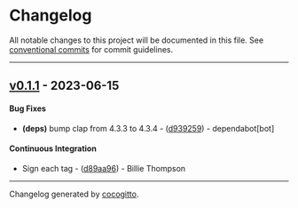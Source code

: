 # Changelog
All notable changes to this project will be documented in this file. See [conventional commits](https://www.conventionalcommits.org/) for commit guidelines.

- - -
## [v0.1.1](https://github.com/PurpleBooth/just-one-init/compare/v0.1.0..v0.1.1) - 2023-06-15
#### Bug Fixes
- **(deps)** bump clap from 4.3.3 to 4.3.4 - ([d939259](https://github.com/PurpleBooth/just-one-init/commit/d9392596bc244189b171e274ad1a24836bb484b6)) - dependabot[bot]
#### Continuous Integration
- Sign each tag - ([d89aa96](https://github.com/PurpleBooth/just-one-init/commit/d89aa96e598aa390353e319fab8e76487d48f9e4)) - Billie Thompson

- - -

Changelog generated by [cocogitto](https://github.com/cocogitto/cocogitto).